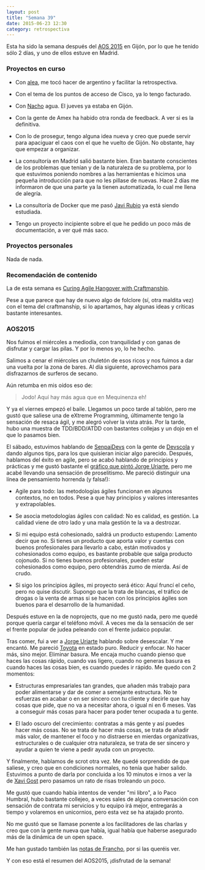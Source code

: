 ```yaml
---
layout: post
title: "Semana 39"
date: 2015-06-23 12:30
category: retrospectiva
---
```


Esta ha sido la semana después del [AOS 2015](http://aos2k15.agile-spain.org) en
Gijón, por lo que he tenido sólo 2 días, y uno de ellos estuve en Madrid.

### Proyectos en curso

* Con [alea](http://alea-soluciones.com), me tocó hacer de argentino y facilitar
  la retrospectiva.

* Con el tema de los puntos de acceso de Cisco, ya lo tengo facturado.

* Con [Nacho](https://twitter.com/Nachokyoku) agua. El jueves ya estaba en
  Gijón.

* Con la gente de Amex ha habido otra ronda de feedback. A ver si es la
  definitiva.

* Con lo de prosegur, tengo alguna idea nueva y creo que puede servir para
  apaciguar el caos con el que he vuelto de Gijón. No obstante, hay que empezar
  a organizar.

* La consultoría en Madrid salió bastante bien. Eran bastante conscientes de los
  problemas que tenían y de la naturaleza de su problema, por lo que estuvimos
  poniendo nombres a las herramientas e hicimos una pequeña introducción para
  que no les pillase de nuevas. Hace 2 días me informaron de que una parte ya la
  tienen automatizada, lo cual me llena de alegría.

* La consultoría de Docker que me pasó [Javi Rubio](http://javirubio.net) ya
  está siendo estudiada.

* Tengo un proyecto incipiente sobre el que he pedido un poco más de
  documentación, a ver qué más saco.

### Proyectos personales

Nada de nada.

### Recomendación de contenido

La de esta semana es [Curing Agile Hangover with Craftmanship](https://vimeo.com/44243846).

Pese a que parece que hay de nuevo algo de folclore (sí, otra maldita vez) con el tema
del craftmanship, si lo apartamos, hay algunas ideas y críticas bastante
interesantes.


###  AOS2015

Nos fuimos el miércoles a mediodía, con tranquilidad y con ganas de disfrutar y
cargar las pilas. Y por lo menos yo, lo he hecho.

Salimos a cenar el miércoles un chuletón de esos ricos y nos fuimos a dar una
vuelta por la zona de bares. Al día siguiente, aprovechamos para disfrazarnos de
surferos de secano.

Aún retumba en mis oídos eso de:

> Jodo! Aquí hay más agua que en Mequinenza eh!

Y ya el viernes empezó el baile. Llegamos un poco tarde al tablón, pero me gustó
que saliese una de eXtreme Programming, últimamente tengo la sensación de resaca
ágil, y me alegró volver la vista atrás. Por la tarde, hubo una muestra de
TDD/BDD/ATDD con bastantes collejas y un dojo en el que lo pasamos bien.

El sábado, estuvimos hablando de [SenpaiDevs](http://senpaidevs.com) con la
gente de [Devscola](http://www.devscola.org) y dando algunos tips, para los que
quisieran iniciar algo parecido. Después, hablamos del éxito en agile, pero
se acabó hablando de principios y prácticas y me gustó bastante el [gráfico que
pintó Jorge Uriarte](https://twitter.com/jorgeuriarte/status/611852974927777792), pero me
acabé llevando una sensación de proselitismo. Me pareció distinguir una línea de
pensamiento horrenda (y falsa!):

* Agile para todo: las metodologías ágiles funcionan en algunos contextos, no en todos.
  Pese a que hay principios y valores interesantes y extrapolables.

* Se asocia metodologías ágiles con calidad: No es calidad, es gestión. La
  calidad viene de otro lado y una mala gestión te la va a destrozar.

* Si mi equipo está cohesionado, saldrá un producto estupendo: Lamento decir que
  no. Si tienes un producto que aporta valor y cuentas con buenos profesionales
  para llevarlo a cabo, están motivados y cohesionados como equipo, es
  bastante probable que salga producto cojonudo. Si no tienes buenos profesionales,
  pueden estar cohesionados como equipo, pero obtendrás zumo de mierda. Así de crudo.

* Si sigo los principios ágiles, mi proyecto será ético: Aquí fruncí el ceño, pero no
  quise discutir. Supongo que la trata de blancas, el tráfico de drogas o la venta de armas si se
  hacen con los principios ágiles son buenos para el desarrollo de la humanidad.

Después estuve en la de noprojects, que no me gustó nada, pero me quedé porque
quería cargar el teléfono móvil. A veces me da la sensación de ser el frente
popular de judea peleando con el frente judaico popular.

Tras comer, fui a ver a [Jorge Uriarte](https://www.twitter.com/jorgeuriarte)
hablando sobre desescalar. Y me encantó. Me pareció
[Toyota](https://en.wikipedia.org/wiki/The_Toyota_Way) en estado puro. Reducir y
enfocar. No hacer más, sino mejor. Eliminar basura. Me encaja mucho cuando pienso
que haces las cosas rápido, cuando vas ligero, cuando no generas basura es cuando
haces las cosas bien, es cuando puedes ir rápido. Me quedo con 2 momentos:

* Estructuras empresariales tan grandes, que añaden más trabajo para poder
  alimentarse y dar de comer a semejante estructura. No te esfuerzas en acabar o
  en ser sincero con tu cliente y decirle que hay cosas que pide, que no
  va a necesitar ahora, o igual ni en 6 meses. Vas a conseguir más cosas para
  hacer para poder tener ocupada a tu gente.

* El lado oscuro del crecimiento: contratas a más gente y así puedes hacer más
  cosas. No se trata de hacer más cosas, se trata de añadir más valor, de
  mantener el foco y no distraerse en mierdas organizativas, estructurales o de
  cualquier otra naturaleza, se trata de ser sincero y ayudar a quien te viene
  a pedir ayuda con un proyecto.

Y finalmente, hablamos de scrot otra vez. Me quedé sorprendido de que saliese, y
creo que en condiciones normales, no tenía que haber salido. Estuvimos a punto
de darla por concluida a los 10 minutos e irnos a ver la de [Xavi
Gost](https://twitter.com/XaV1uzz) pero pasamos un rato de risas troleando un
poco.

Me gustó que cuando había intentos de vender "mi libro", a lo Paco Humbral, hubo
bastante collejeo, a veces sales de alguna conversación con sensación de
contrata mi servicios y tu equipo irá mejor, entregarás a tiempo y volaremos en
unicornios, pero esta vez se ha atajado pronto.

No me gustó que se llamase ponente a los facilitadores de las charlas y creo que
con la gente nueva que había, igual había que haberse asegurado más de la
dinámica de un open space.

Me han gustado también las [notas de Francho](https://spines.me/p/francho/notas-sueltas-del-number-aos2k15), por si las queréis ver.

Y con eso está el resumen del AOS2015, ¡disfrutad de la semana!
